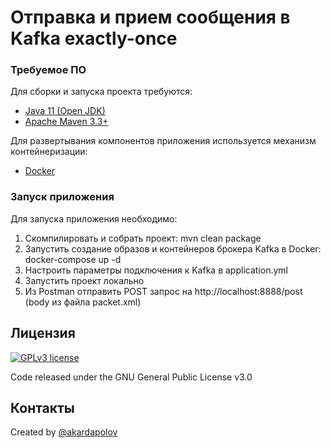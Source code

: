 # Отправка и прием сообщения в Kafka exactly-once

### Требуемое ПО

Для сборки и запуска проекта требуются:
- [Java 11 (Open JDK)](https://openjdk.java.net/projects/jdk/11/)
- [Apache Maven 3.3+](https://maven.apache.org/)

Для развертывания компонентов приложения используется механизм контейнеризации:
- [Docker](https://www.docker.com/)

### Запуск приложения

Для запуска приложения необходимо:
1. Скомпилировать и собрать проект: mvn clean package
2. Запустить создание образов и контейнеров брокера Kafka в Docker: docker-compose up -d
3. Настроить параметры подключения к Kafka в application.yml
4. Запустить проект локально 
5. Из Postman отправить POST запрос на http://localhost:8888/post (body из файла packet.xml)

## Лицензия
[![GPLv3 license](https://img.shields.io/badge/License-GPLv3-blue.svg)](http://perso.crans.org/besson/LICENSE.html)

  Code released under the GNU General Public License v3.0
  
## Контакты
  Created by [@akardapolov](mailto:akardapolov@gmail.com)